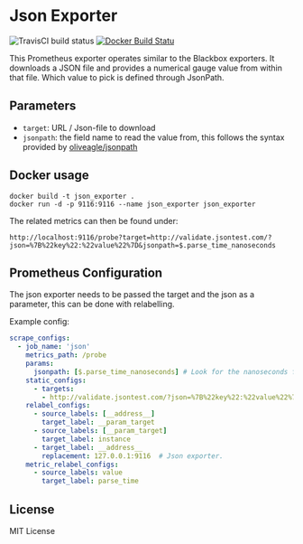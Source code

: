 # Json Exporter
![TravisCI build status](https://travis-ci.org/tolleiv/json-exporter.svg?branch=master)
[![Docker Build Statu](https://img.shields.io/docker/build/tolleiv/json-exporter.svg)](https://hub.docker.com/r/tolleiv/json-exporter/)

This Prometheus exporter operates similar to the Blackbox exporters. It downloads a JSON file and provides a numerical gauge value from within that file.
Which value to pick is defined through JsonPath.

## Parameters

 - `target`: URL / Json-file to download
 - `jsonpath`: the field name to read the value from, this follows the syntax provided by [oliveagle/jsonpath](https://github.com/oliveagle/jsonpath)

## Docker usage

    docker build -t json_exporter .
    docker run -d -p 9116:9116 --name json_exporter json_exporter
   
The related metrics can then be found under:
   
    http://localhost:9116/probe?target=http://validate.jsontest.com/?json=%7B%22key%22:%22value%22%7D&jsonpath=$.parse_time_nanoseconds

## Prometheus Configuration

The json exporter needs to be passed the target and the json as a parameter, this can be
done with relabelling.

Example config:
```yml
scrape_configs:
  - job_name: 'json'
    metrics_path: /probe
    params:
      jsonpath: [$.parse_time_nanoseconds] # Look for the nanoseconds field
    static_configs:
      - targets:
        - http://validate.jsontest.com/?json=%7B%22key%22:%22value%22%7D
    relabel_configs:
      - source_labels: [__address__]
        target_label: __param_target
      - source_labels: [__param_target]
        target_label: instance
      - target_label: __address__
        replacement: 127.0.0.1:9116  # Json exporter.
    metric_relabel_configs:
      - source_labels: value
        target_label: parse_time

```

## License

MIT License

